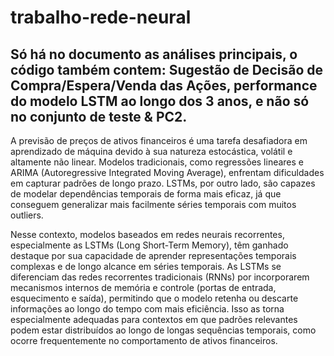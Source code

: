 # trabalho-rede-neural

## Só há no documento as análises principais, o código também contem: **Sugestão de Decisão de Compra/Espera/Venda das Ações**, **performance do modelo LSTM ao longo dos 3 anos, e não só no conjunto de teste** & PC2.

A previsão de preços de ativos financeiros é uma tarefa desafiadora em aprendizado de máquina devido à sua natureza estocástica, volátil e altamente não linear. Modelos tradicionais, como regressões lineares e ARIMA (Autoregressive Integrated Moving Average), enfrentam dificuldades em capturar padrões de longo prazo. LSTMs, por outro lado, são capazes de modelar dependências temporais de forma mais eficaz, já que conseguem generalizar mais facilmente séries temporais com muitos outliers.

Nesse contexto, modelos baseados em redes neurais recorrentes, especialmente as LSTMs (Long Short-Term Memory), têm ganhado destaque por sua capacidade de aprender representações temporais complexas e de longo alcance em séries temporais. As LSTMs se diferenciam das redes recorrentes tradicionais (RNNs) por incorporarem mecanismos internos de memória e controle (portas de entrada, esquecimento e saída), permitindo que o modelo retenha ou descarte informações ao longo do tempo com mais eficiência. Isso as torna especialmente adequadas para contextos em que padrões relevantes podem estar distribuídos ao longo de longas sequências temporais, como ocorre frequentemente no comportamento de ativos financeiros.

